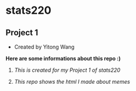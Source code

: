 # stats220
## Project 1
* Created by Yitong Wang 

**Here are some informations about this repo :)** 

1. *This is created for my Project 1 of stats220* 

2. *This repo shows the html I made about memes*
